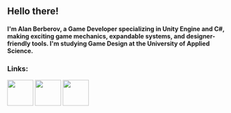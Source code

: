 ## Hello there! 
#### I'm Alan Berberov, a Game Developer specializing in Unity Engine and C#, making exciting game mechanics, expandable systems, and designer-friendly tools. I'm studying Game Design at the University of Applied Science.

### Links:

<a title="itch.io" href="https://psikh286.itch.io/"><img width="60" src="https://www.svgrepo.com/show/452232/itch-io.svg"></a> 
<a title="Twitter" href="https://twitter.com/alan_berberov"><img width="60" src="https://www.svgrepo.com/show/452123/twitter.svg"></a>
<a title="LinkedIn" href="https://www.linkedin.com/in/alan-berberov-53844027a/"><img width="60" src="https://www.svgrepo.com/show/452047/linkedin-1.svg"></a> 
